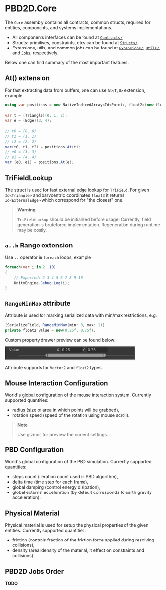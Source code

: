 # PBD2D.Core

The `Core` assembly contains all contracts, common structs, required for entities, components, and systems implementations.

- All components interfaces can be found at [`Contracts/`](Contracts/)
- Structs: primitives, constraints, etcs can be found at [`Structs/`](Structs/).
- Extensions, utils, and common jobs can be found at [`Extensions/`](Extensions/), [`Utils/`](Utils/), and [`Jobs`](Jobs/), respectively.

Below one can find summary of the most important features.

## At() extension

For fast extracting data from buffers, one can use `At<T,U>` extension, example

```csharp
using var positions = new NativeIndexedArray<Id<Point>, float2>(new float2[]{ 0, 1, 2, 3, 4}, Allocator.Persistent);

var t = (Triangle)(0, 1, 2);
var e = (Edge)(3, 4);

// t0 = (0, 0)
// t1 = (1, 1)
// t2 = (2, 2)
var(t0, t1, t2) = positions.At(t);
// e0 = (3, 3)
// e1 = (4, 4)
var (e0, e1) = positions.At(e);
```

## TriFieldLookup

The struct is used for fast external edge lookup for `TriField`.
For given `Id<Triangle>` and barycentric coordinates `float3`
it returns `Id<ExternalEdge>` which correspond for "the closest" one.

> **Warning**
> 
> `TriFieldLookup` should be initialized before usage!
> Currently, field generation is bruteforce implementation.
> Regeneration during runtime may be costly.


## `a..b` Range extension

Use `..` operator in `foreach` loops, example

```csharp
foreach(var i in 2..10)
{
    // Expected: 2 3 4 5 6 7 8 9 10
    UnityEngine.Debug.Log(i);
}
```

## `RangeMinMax` attribute

Attribute is used for marking serialized data with min/max restrictions, e.g.

```csharp
[SerializeField, RangeMinMax(min: 0, max: 1)]
private float2 value = new(0.25f, 0.75f);
```

Custom property drawer preview can be found below:

![range-min-max-property-drawer](../../Documentation~/range-min-max-property-drawer.png)

Attribute supports for `Vector2` and `float2` types.

## Mouse Interaction Configuration

World's global configuration of the mouse interaction system.
Currently supported quantities:

- radius (size of area in which points will be grabbed),
- rotation speed (speed of the rotation using mouse scroll).

> **Note**
> 
> Use gizmos for preview the current settings.

## PBD Configuration

World's global configuration of the PBD simulation.
Currently supported quantities:

- steps count (iteration count used in PBD algorithm),
- delta time (time step for each frame),
- global damping (control energy disipation),
- global external acceleration (by default corresponds to earth gravity acceleration).

## Physical Material

Physical material is used for setup the physical properties of the given entities.
Currently supported quantities:

- friction (controls fraction of the friction force applied during resolving collisions),
- density (areal density of the material, it effect on constraints and collisions).

## PBD2D Jobs Order

**TODO**
